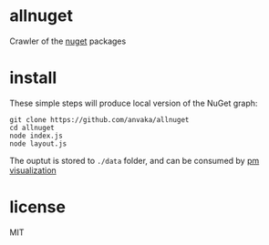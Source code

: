# allnuget

Crawler of the [nuget](https://www.nuget.org/) packages

# install

These simple steps will produce local version of the NuGet graph:

```
git clone https://github.com/anvaka/allnuget
cd allnuget
node index.js
node layout.js
```

The ouptut is stored to `./data` folder, and can be consumed by [pm visualization](https://github.com/anvaka/pm)

# license

MIT
